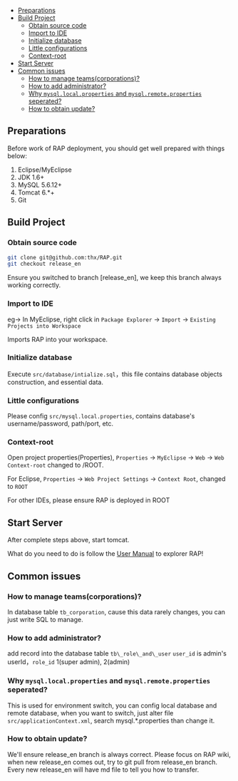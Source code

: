 

<!-- toc -->

* [Preparations](#preparations)
* [Build Project](#build-project)
  * [Obtain source code](#obtain-source-code)
  * [Import to IDE](#import-to-ide)
  * [Initialize database](#initialize-database)
  * [Little configurations](#little-configurations)
  * [Context-root](#context-root)
* [Start Server](#start-server)
* [Common issues](#common-issues)
  * [How to manage teams(corporations)?](#how-to-manage-teamscorporations)
  * [How to add administrator?](#how-to-add-administrator)
  * [Why `mysql.local.properties` and `mysql.remote.properties` seperated?](#why-mysqllocalproperties-and-mysqlremoteproperties-seperated)
  * [How to obtain update?](#how-to-obtain-update)

<!-- toc stop -->




## Preparations

Before work of RAP deployment, you should get well prepared with things below:

1. Eclipse/MyEclipse
2. JDK 1.6+
3. MySQL 5.6.12+
4. Tomcat 6.*+
5. Git

## Build Project

### Obtain source code

```bash
git clone git@github.com:thx/RAP.git
git checkout release_en
```

Ensure you switched to branch [release_en], we keep this branch always working correctly.

### Import to IDE

eg-> In MyEclipse, right click in `Package Explorer` -> `Import` -> `Existing Projects into Workspace`

Imports RAP into your workspace.

### Initialize database

Execute `src/database/intialize.sql`，this file contains database objects construction, and essential data.

### Little configurations

Please config `src/mysql.local.properties`, contains database's username/password, path/port, etc.

### Context-root

Open project properties(Properties), `Properties` -> `MyEclipse` -> `Web` -> `Web Context-root` changed to /ROOT.

For Eclipse, `Properties` -> `Web Project Settings` -> `Context Root`, changed to `ROOT`

For other IDEs, please ensure RAP is deployed in ROOT

## Start Server

After complete steps above, start tomcat.

What do you need to do is follow the [User Manual](user_manual) to explorer RAP!

## Common issues

### How to manage teams(corporations)?

In database table `tb_corporation`, cause this data rarely changes, you can just write SQL to manage.

### How to add administrator?

add record into the database table `tb\_role\_and\_user` `user_id` is admin's userId，`role_id` 1(super admin), 2(admin)

### Why `mysql.local.properties` and `mysql.remote.properties` seperated?

This is used for environment switch, you can config local database and remote database, when you want to switch, just alter file `src/applicationContext.xml`, search mysql.*.properties than change it.

### How to obtain update?

We'll ensure release_en branch is always correct. Please focus on RAP wiki, when new release_en comes out, try to git pull from release_en branch. Every new release_en will have md file to tell you how to transfer.

